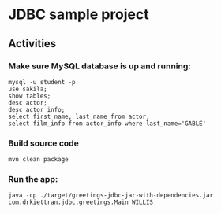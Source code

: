 # JDBC sample project

## Activities

### Make sure MySQL database is up and running:

```
mysql -u student -p
use sakila;
show tables;
desc actor;
desc actor_info;
select first_name, last_name from actor;
select film_info from actor_info where last_name='GABLE'
```
### Build source code

```
mvn clean package
```

### Run the app:

```
java -cp ./target/greetings-jdbc-jar-with-dependencies.jar com.drkiettran.jdbc.greetings.Main WILLIS
```